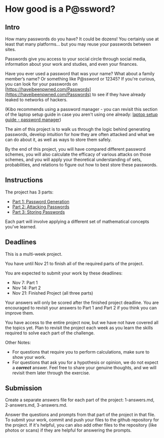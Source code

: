 # How good is a P@ssword?

## Intro

How many passwords do you have? It could be dozens! You certainly use at least that many platforms... but you may reuse your passwords between sites.

Passwords give you access to your social circle through social media, information about your work and studies, and even your finances.

Have you ever used a password that was your name? What about a family member’s name? Or something like P@ssword or 12345? If you're curious, you can look for your passwords on [https://haveibeenpwned.com/Passwords](https://haveibeenpwned.com/Passwords) to see if they have already leaked to networks of hackers.

(Kibo recommends using a password manager - you can revisit this section of the laptop setup guide in case you aren't using one already: [laptop setup guide - password manager](https://github.com/kiboschool/setup-guides/blob/main/academic-software.md#password-manager))

The aim of this project is to walk us through the logic behind generating passwords, develop intuition for how they are often attacked and what we can do about it, as well as ways to store them safely.

By the end of this project, you will have compared different password schemes, you will also calculate the efficacy of various attacks on those schemes, and you will apply your theoretical understanding of sets, probabilities, and relations to figure out how to best store these passwords.

## Instructions

The project has 3 parts:
<!-- This is what should be published when the course begins. We can swap to the version with urls once we reach week 4
- Part 1: Password Generation
- Part 2: Attacking Passwords
- Part 3: Storing Passwords
 -->
- [Part 1: Password Generation](1-password-generation.md)
- [Part 2: Attacking Passwords](2-attacking-passwords.md)
- [Part 3: Storing Passwords](3-storing-passwords.md)

Each part will involve applying a different set of mathematical concepts you've learned.

## Deadlines

This is a multi-week project.

You have until Nov 21 to finish all of the required parts of the project.

You are expected to submit your work by these deadlines:
- Nov 7: Part 1
- Nov 14: Part 2
- Nov 21: Finished Project (all three parts)

Your answers will only be scored after the finished project deadline. You are encouraged to revisit your answers to Part 1 and Part 2 if you think you can improve them.

You have access to the entire project now, but we have not have covered all the topics yet. Plan to revisit the project each week as you learn the skills required to solve each part of the challenge.

Other Notes:
- For questions that require you to perform calculations, make sure to show your work.
- For questions that ask you for a hypothesis or opinion, we do not expect a ***correct*** answer. Feel free to share your genuine thoughts, and we will revisit them later through the exercise.

## Submission

Create a separate answers file for each part of the project: 1-answers.md, 2-answers.md, 3-answers.md.

Answer the questions and prompts from that part of the project in that file. To submit your work, commit and push your files to the github repository for the project. If it's helpful, you can also add other files to the repository (like photos or scans) if they are helpful for answering the prompts.
